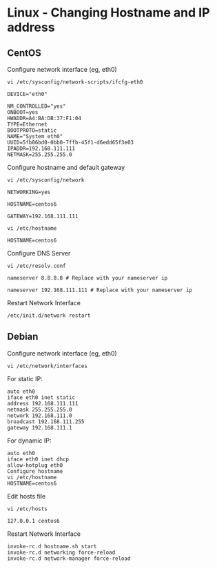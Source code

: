 # Linux - Changing Hostname and IP address

## CentOS
Configure network interface (eg, eth0)
```
vi /etc/sysconfig/network-scripts/ifcfg-eth0
```
```
DEVICE="eth0"

NM_CONTROLLED="yes"
ONBOOT=yes
HWADDR=A4:BA:DB:37:F1:04
TYPE=Ethernet
BOOTPROTO=static
NAME="System eth0"
UUID=5fb06bd0-0bb0-7ffb-45f1-d6edd65f3e03
IPADDR=192.168.111.111
NETMASK=255.255.255.0
```
Configure hostname and default gateway
```
vi /etc/sysconfig/network
```
```
NETWORKING=yes

HOSTNAME=centos6

GATEWAY=192.168.111.111
```
```
vi /etc/hostname
```
```
HOSTNAME=centos6
```
Configure DNS Server
```
vi /etc/resolv.conf
```
```
nameserver 8.8.8.8 # Replace with your nameserver ip

nameserver 192.168.111.111 # Replace with your nameserver ip
```
Restart Network Interface
```
/etc/init.d/network restart
```

## Debian
Configure network interface (eg, eth0)
```
vi /etc/network/interfaces
```
For static IP:
```
auto eth0
iface eth0 inet static
address 192.168.111.111
netmask 255.255.255.0
network 192.168.111.0
broadcast 192.168.111.255
gateway 192.168.111.1
```
For dynamic IP:
```
auto eth0
iface eth0 inet dhcp
allow-hotplug eth0
Configure hostname
vi /etc/hostname
HOSTNAME=centos6
```
Edit hosts file
```
vi /etc/hosts
```
```
127.0.0.1 centos6
```
Restart Network Interface
```
invoke-rc.d hostname.sh start
invoke-rc.d networking force-reload
invoke-rc.d network-manager force-reload
```